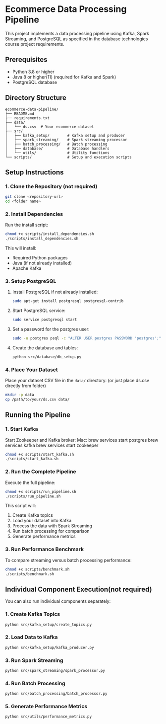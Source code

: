 # Ecommerce Data Processing Pipeline

This project implements a data processing pipeline using Kafka, Spark Streaming, and PostgreSQL as specified in the database technologies course project requirements.

## Prerequisites

- Python 3.8 or higher
- Java 8 or higher(11) (required for Kafka and Spark)
- PostgreSQL database

## Directory Structure

```
ecommerce-data-pipeline/
├── README.md
├── requirements.txt
├── data/
│   └── ds.csv  # Your ecommerce dataset
├── src/
│   ├── kafka_setup/        # Kafka setup and producer
│   ├── spark_streaming/    # Spark streaming processor
│   ├── batch_processing/   # Batch processing
│   ├── database/           # Database handlers
│   └── utils/              # Utility functions
└── scripts/                # Setup and execution scripts
```

## Setup Instructions

### 1. Clone the Repository (not required)

```bash
git clone <repository-url>
cd <folder name>
```

### 2. Install Dependencies

Run the install script:

```bash
chmod +x scripts/install_dependencies.sh
./scripts/install_dependencies.sh
```

This will install:
- Required Python packages
- Java (if not already installed)
- Apache Kafka

### 3. Setup PostgreSQL

1. Install PostgreSQL if not already installed:
   ```bash
   sudo apt-get install postgresql postgresql-contrib
   ```

2. Start PostgreSQL service:
   ```bash
   sudo service postgresql start
   ```

3. Set a password for the postgres user:
   ```bash
   sudo -u postgres psql -c "ALTER USER postgres PASSWORD 'postgres';"
   ```

4. Create the database and tables:
   ```bash
   python src/database/db_setup.py
   ```

### 4. Place Your Dataset

Place your dataset CSV file in the `data/` directory: (or just place ds.csv directly from folder)
```bash
mkdir -p data
cp /path/to/your/ds.csv data/
```

## Running the Pipeline

### 1. Start Kafka

Start Zookeeper and Kafka broker:
Mac:
brew services start postgres
brew services kafka
brew services start zookeeper

```bash
chmod +x scripts/start_kafka.sh
./scripts/start_kafka.sh
```

### 2. Run the Complete Pipeline

Execute the full pipeline:

```bash
chmod +x scripts/run_pipeline.sh
./scripts/run_pipeline.sh
```

This script will:
1. Create Kafka topics
2. Load your dataset into Kafka
3. Process the data with Spark Streaming
4. Run batch processing for comparison
5. Generate performance metrics

### 3. Run Performance Benchmark

To compare streaming versus batch processing performance:

```bash
chmod +x scripts/benchmark.sh
./scripts/benchmark.sh
```

## Individual Component Execution(not required)

You can also run individual components separately:

### 1. Create Kafka Topics

```bash
python src/kafka_setup/create_topics.py
```

### 2. Load Data to Kafka

```bash
python src/kafka_setup/kafka_producer.py
```

### 3. Run Spark Streaming

```bash
python src/spark_streaming/spark_processor.py
```

### 4. Run Batch Processing

```bash
python src/batch_processing/batch_processor.py
```

### 5. Generate Performance Metrics

```bash
python src/utils/performance_metrics.py
```
